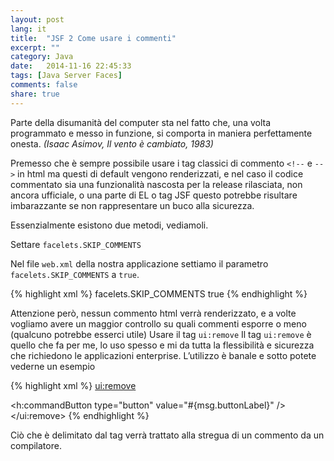 ```yaml
---
layout: post
lang: it
title:  "JSF 2 Come usare i commenti"
excerpt: ""
category: Java
date:   2014-11-16 22:45:33
tags: [Java Server Faces]
comments: false
share: true
---
```


Parte della disumanità del computer sta nel fatto che, una volta programmato e messo in funzione, si comporta in maniera perfettamente onesta. *(Isaac Asimov, Il vento è cambiato, 1983)*

Premesso che è sempre possibile usare i tag classici di commento `<!--` e `-- >` in html ma questi di default vengono renderizzati, e nel caso il codice commentato sia una funzionalità nascosta per la release rilasciata, non ancora ufficiale, o una parte di EL o tag JSF questo potrebbe risultare imbarazzante se non rappresentare un buco alla sicurezza.

Essenzialmente esistono due metodi, vediamoli.

Settare `facelets.SKIP_COMMENTS`

Nel file `web.xml` della nostra applicazione settiamo il parametro `facelets.SKIP_COMMENTS` a `true`.

{% highlight xml %}
<context-param>
   <param-name>facelets.SKIP_COMMENTS</param-name>
   <param-value>true</param-value>
</context-param>
{% endhighlight %}

Attenzione però, nessun commento html verrà renderizzato, e a volte vogliamo avere un maggior controllo su quali commenti esporre o meno (qualcuno potrebbe esserci utile)
Usare il tag `ui:remove`
Il tag `ui:remove` è quello che fa per me, lo uso spesso e mi da tutta la flessibilità e sicurezza che richiedono le applicazioni enterprise. L’utilizzo è banale e sotto potete vederne un esempio

{% highlight xml %}
<ui:remove>
  <!-- Anche questo commento non verrà renderizzato -->
  <h:commandButton type="button" value="#{msg.buttonLabel}" />
</ui:remove>
{% endhighlight %}

Ciò che è delimitato dal tag verrà trattato alla stregua di un commento da un compilatore.

